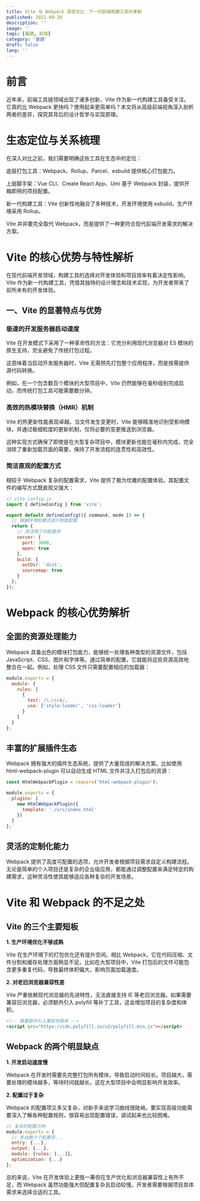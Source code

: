 ```yaml
---
title: Vite 与 Webpack 深度对比：下一代前端构建工具的革新
published: 2021-09-20
description: ''
image: ''
tags: [基建, 前端]
category: '基建'
draft: false 
lang: ''
---
```


# 前言
近年来，前端工具链领域出现了诸多创新，Vite 作为新一代构建工具备受关注。它真的比 Webpack 更快吗？使用起来更简单吗？本文将从高级前端视角深入剖析两者的差异，探究其背后的设计哲学与实现原理。

# 生态定位与关系梳理
在深入对比之前，我们需要明确这些工具在生态中的定位：

底层打包工具：Webpack、Rollup、Parcel、esbuild 提供核心打包能力。

上层脚手架：Vue CLI、Create React App、Umi 基于 Webpack 封装，提供开箱即用的项目配置。


新一代构建工具：Vite 创新性地融合了多种技术，开发环境使用 esbuild，生产环境采用 Rollup。


Vite 并非要完全取代 Webpack，而是提供了一种更符合现代前端开发需求的解决方案。


# Vite 的核心优势与特性解析

在现代前端开发领域，构建工具的选择对开发体验和项目效率有着决定性影响。Vite 作为新一代构建工具，凭借其独特的设计理念和技术实现，为开发者带来了前所未有的开发体验。

## 一、Vite 的显著特点与优势

### 极速的开发服务器启动速度

Vite 在开发模式下采用了一种革命性的方法：它充分利用现代浏览器对 ES 模块的原生支持，完全避免了传统打包过程。

这意味着当启动开发服务器时，Vite 无需预先打包整个应用程序，而是按需提供源代码转换。

例如，在一个包含数百个模块的大型项目中，Vite 仍然能够在毫秒级别完成启动，而传统打包工具可能需要数分钟。

### 高效的热模块替换（HMR）机制

Vite 的热更新性能表现卓越。当文件发生变更时，Vite 能够精准地识别受影响模块，并通过极细粒度的更新机制，仅将必要的变更推送到浏览器。

这种实现方式确保了即使是在大型复杂项目中，模块更新也能在毫秒内完成，完全消除了重新加载页面的需要，保持了开发流程的连贯性和高效性。

### 简洁直观的配置方式

相较于 Webpack 复杂的配置需求，Vite 提供了极为优雅的配置体验。其配置文件的编写方式既直观又强大：

```javascript
// vite.config.js
import { defineConfig } from 'vite';

export default defineConfig(({ command, mode }) => {
  // 根据环境和模式进行智能配置
  return {
    // 简洁明了的配置项
    server: {
      port: 3000,
      open: true
    },
    build: {
      outDir: 'dist',
      sourcemap: true
    }
  };
});
```

# Webpack 的核心优势解析

## 全面的资源处理能力

Webpack 具备出色的模块打包能力，能够统一处理各种类型的资源文件，包括 JavaScript、CSS、图片和字体等。通过简单的配置，它就能将这些资源高效地整合在一起。例如，处理 CSS 文件只需要配置相应的加载器：

```javascript
module.exports = {
  module: {
    rules: [
      {
        test: /\.css$/,
        use: ['style-loader', 'css-loader']
      }
    ]
  }
};
```

## 丰富的扩展插件生态

Webpack 拥有强大的插件生态系统，提供了大量现成的解决方案。比如使用 html-webpack-plugin 可以自动生成 HTML 文件并注入打包后的资源：

```javascript
const HtmlWebpackPlugin = require('html-webpack-plugin');

module.exports = {
  plugins: [
    new HtmlWebpackPlugin({
      template: './src/index.html'
    })
  ]
};
```

## 灵活的定制化能力

Webpack 提供了高度可配置的选项，允许开发者根据项目需求自定义构建流程。无论是简单的个人项目还是复杂的企业级应用，都能通过调整配置来满足特定的构建需求，这种灵活性使其能够适应各种复杂的开发场景。

# Vite 和 Webpack 的不足之处

## Vite 的三个主要短板

**1. 生产环境优化不够成熟**

Vite 在生产环境下的打包优化还有提升空间。相比 Webpack，它在代码压缩、文件分割和缓存处理方面稍显不足。比如在大型项目中，Vite 打包后的文件可能包含更多重复代码，导致最终体积偏大，影响页面加载速度。

**2. 对老旧浏览器兼容性差** 

Vite 严重依赖现代浏览器的先进特性，无法直接支持 IE 等老旧浏览器。如果需要兼容旧浏览器，必须额外引入 polyfill 等补丁工具，这会增加项目的复杂度和体积。

```html
<!-- 需要额外引入兼容性脚本 -->
<script src="https://cdn.polyfill.io/v2/polyfill.min.js"></script>
```

## Webpack 的两个明显缺点

**1. 开发启动速度慢**

Webpack 在开发时需要先完整打包所有模块，导致启动时间较长。项目越大，需要处理的模块越多，等待时间就越长，这在大型项目中会明显影响开发效率。

**2. 配置过于复杂**

Webpack 的配置项又多又复杂，对新手来说学习曲线很陡峭。要实现高级功能需要深入了解各种配置规则，很容易出现配置错误，调试起来也比较困难。

```javascript
// 复杂的配置示例
module.exports = {
  // 多达数十个配置项...
  entry: {...},
  output: {...},
  module: {rules: [...]},
  optimization: {...}
};
```

总的来说，Vite 在开发体验上更胜一筹但在生产优化和浏览器兼容性上有所不足，而 Webpack 虽然功能强大但配置复杂且启动较慢。开发者需要根据项目具体需求来选择合适的工具。